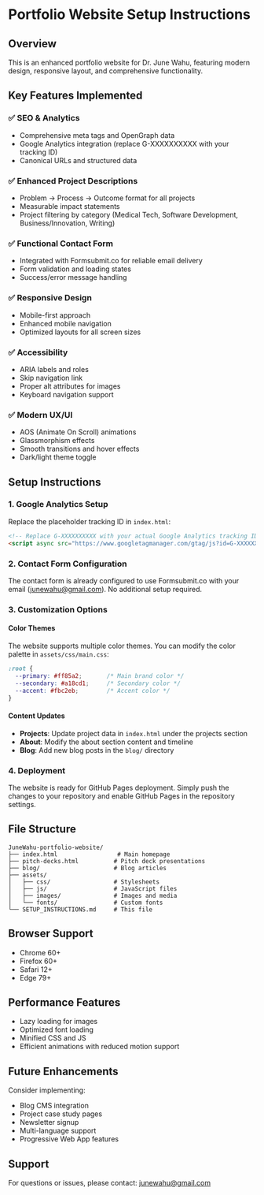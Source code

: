 # Portfolio Website Setup Instructions

## Overview
This is an enhanced portfolio website for Dr. June Wahu, featuring modern design, responsive layout, and comprehensive functionality.

## Key Features Implemented

### ✅ SEO & Analytics
- Comprehensive meta tags and OpenGraph data
- Google Analytics integration (replace G-XXXXXXXXXX with your tracking ID)
- Canonical URLs and structured data

### ✅ Enhanced Project Descriptions
- Problem → Process → Outcome format for all projects
- Measurable impact statements
- Project filtering by category (Medical Tech, Software Development, Business/Innovation, Writing)

### ✅ Functional Contact Form
- Integrated with Formsubmit.co for reliable email delivery
- Form validation and loading states
- Success/error message handling

### ✅ Responsive Design
- Mobile-first approach
- Enhanced mobile navigation
- Optimized layouts for all screen sizes

### ✅ Accessibility
- ARIA labels and roles
- Skip navigation link
- Proper alt attributes for images
- Keyboard navigation support

### ✅ Modern UX/UI
- AOS (Animate On Scroll) animations
- Glassmorphism effects
- Smooth transitions and hover effects
- Dark/light theme toggle

## Setup Instructions

### 1. Google Analytics Setup
Replace the placeholder tracking ID in `index.html`:
```html
<!-- Replace G-XXXXXXXXXX with your actual Google Analytics tracking ID -->
<script async src="https://www.googletagmanager.com/gtag/js?id=G-XXXXXXXXXX"></script>
```

### 2. Contact Form Configuration
The contact form is already configured to use Formsubmit.co with your email (junewahu@gmail.com). No additional setup required.

### 3. Customization Options

#### Color Themes
The website supports multiple color themes. You can modify the color palette in `assets/css/main.css`:
```css
:root {
  --primary: #ff85a2;       /* Main brand color */
  --secondary: #a18cd1;     /* Secondary color */
  --accent: #fbc2eb;        /* Accent color */
}
```

#### Content Updates
- **Projects**: Update project data in `index.html` under the projects section
- **About**: Modify the about section content and timeline
- **Blog**: Add new blog posts in the `blog/` directory

### 4. Deployment
The website is ready for GitHub Pages deployment. Simply push the changes to your repository and enable GitHub Pages in the repository settings.

## File Structure
```
JuneWahu-portfolio-website/
├── index.html                 # Main homepage
├── pitch-decks.html          # Pitch deck presentations
├── blog/                     # Blog articles
├── assets/
│   ├── css/                  # Stylesheets
│   ├── js/                   # JavaScript files
│   ├── images/               # Images and media
│   └── fonts/                # Custom fonts
└── SETUP_INSTRUCTIONS.md     # This file
```

## Browser Support
- Chrome 60+
- Firefox 60+
- Safari 12+
- Edge 79+

## Performance Features
- Lazy loading for images
- Optimized font loading
- Minified CSS and JS
- Efficient animations with reduced motion support

## Future Enhancements
Consider implementing:
- Blog CMS integration
- Project case study pages
- Newsletter signup
- Multi-language support
- Progressive Web App features

## Support
For questions or issues, please contact: junewahu@gmail.com